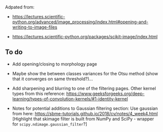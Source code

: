 Adpated from:
* https://lectures.scientific-python.org/advanced/image_processing/index.html#opening-and-writing-to-image-files

* https://lectures.scientific-python.org/packages/scikit-image/index.html

## To do

- Add opening/closing to morphology page

- Maybe show the between classes variances for the Otsu method (show that it converges on same threshold?)...

- Add sharpening and blurring to one of the filtering pages. Other kernel types from this reference:
  https://www.geeksforgeeks.org/deep-learning/types-of-convolution-kernels/#1-identity-kernel
  
- Notes for potential additions to Gaussian filtering section: Use gaussian from here: https://sbme-tutorials.github.io/2018/cv/notes/4_week4.html [Highlight that skimage filter is built from NumPy and SciPy - wrapper for `scipy.ndimage.gaussian_filter`?]
